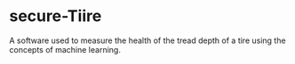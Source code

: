 # secure-Tiire
A software used to measure the health of the tread depth of a tire using the concepts of machine learning.
